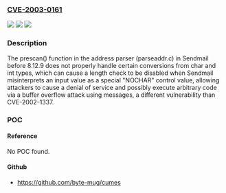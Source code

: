 ### [CVE-2003-0161](https://cve.mitre.org/cgi-bin/cvename.cgi?name=CVE-2003-0161)
![](https://img.shields.io/static/v1?label=Product&message=n%2Fa&color=blue)
![](https://img.shields.io/static/v1?label=Version&message=n%2Fa&color=blue)
![](https://img.shields.io/static/v1?label=Vulnerability&message=n%2Fa&color=brighgreen)

### Description

The prescan() function in the address parser (parseaddr.c) in Sendmail before 8.12.9 does not properly handle certain conversions from char and int types, which can cause a length check to be disabled when Sendmail misinterprets an input value as a special "NOCHAR" control value, allowing attackers to cause a denial of service and possibly execute arbitrary code via a buffer overflow attack using messages, a different vulnerability than CVE-2002-1337.

### POC

#### Reference
No POC found.

#### Github
- https://github.com/byte-mug/cumes

